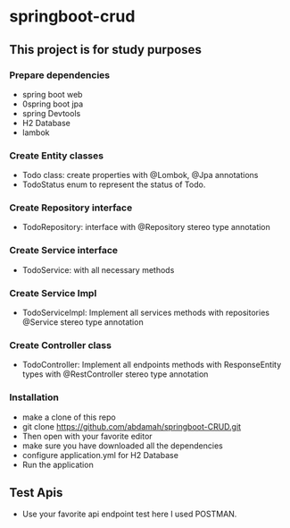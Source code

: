 # springboot-crud

## This project is for study purposes

### Prepare dependencies

- spring boot web
- 0spring boot jpa
- spring Devtools
- H2 Database
- lambok

### Create Entity classes

- Todo class: create properties with @Lombok, @Jpa annotations
- TodoStatus enum to represent the status of Todo.

### Create Repository interface

- TodoRepository: interface with @Repository stereo type annotation

### Create Service interface

- TodoService: with all necessary methods

### Create Service Impl

- TodoServiceImpl: Implement all services methods with repositories @Service stereo type annotation

### Create Controller class

- TodoController: Implement all endpoints methods with ResponseEntity types with @RestController stereo type annotation

### Installation

- make a clone of this repo
- git clone https://github.com/abdamah/springboot-CRUD.git
- Then open with your favorite editor
- make sure you have downloaded all the dependencies
- configure application.yml for H2 Database
- Run the application

## Test Apis

- Use your favorite api endpoint test here I used POSTMAN.

